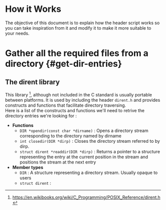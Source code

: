 # How it Works

The objective of this document is to explain how the header script works so
you can take inspiration from it and modify it to make it more suitable to
your needs.

# Gather all the required files from a directory {#get-dir-entries}

## The dirent library

This library [^dirent], although not included in the C standard is usually portable between
platforms. It is used by including the header `dirent.h` and provides constructs
and functions that facilitate directory traversing. <br/>
Here is a list of the constructs and functions we'll need to retrive the
directory entries we're looking for :

- **Functions**
	- `DIR *opendir(const char *dirname)` : Opens a directory stream corresponding to the directory
		named by dirname
	- `int closedir(DIR *dirp)` : Closes the directory stream referred to by dirp.
	- `struct dirent *readdir(DIR *dirp)` : Returns a pointer to a structure representing the entry
		at the current position in the stream and positions the stream at the next entry
- **Member types**
	- `DIR` : A structure representing a directory stream. Usually opaque to users
	- `struct dirent` : 

[^dirent]: <https://en.wikibooks.org/wiki/C_Programming/POSIX_Reference/dirent.h>
